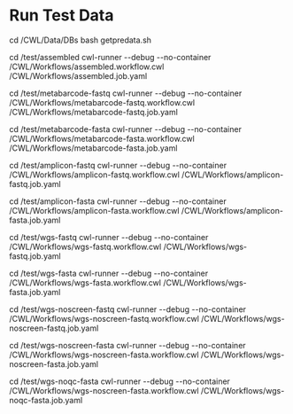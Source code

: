 # Run Test Data

cd /CWL/Data/DBs
bash getpredata.sh

cd /test/assembled
cwl-runner --debug --no-container /CWL/Workflows/assembled.workflow.cwl /CWL/Workflows/assembled.job.yaml

cd /test/metabarcode-fastq
cwl-runner --debug --no-container /CWL/Workflows/metabarcode-fastq.workflow.cwl /CWL/Workflows/metabarcode-fastq.job.yaml

cd /test/metabarcode-fasta
cwl-runner --debug --no-container /CWL/Workflows/metabarcode-fasta.workflow.cwl /CWL/Workflows/metabarcode-fasta.job.yaml

cd /test/amplicon-fastq
cwl-runner --debug --no-container /CWL/Workflows/amplicon-fastq.workflow.cwl /CWL/Workflows/amplicon-fastq.job.yaml

cd /test/amplicon-fasta
cwl-runner --debug --no-container /CWL/Workflows/amplicon-fasta.workflow.cwl /CWL/Workflows/amplicon-fasta.job.yaml

cd /test/wgs-fastq
cwl-runner --debug --no-container /CWL/Workflows/wgs-fastq.workflow.cwl /CWL/Workflows/wgs-fastq.job.yaml

cd /test/wgs-fasta
cwl-runner --debug --no-container /CWL/Workflows/wgs-fasta.workflow.cwl /CWL/Workflows/wgs-fasta.job.yaml

cd /test/wgs-noscreen-fastq
cwl-runner --debug --no-container /CWL/Workflows/wgs-noscreen-fastq.workflow.cwl /CWL/Workflows/wgs-noscreen-fastq.job.yaml

cd /test/wgs-noscreen-fasta
cwl-runner --debug --no-container /CWL/Workflows/wgs-noscreen-fasta.workflow.cwl /CWL/Workflows/wgs-noscreen-fasta.job.yaml

cd /test/wgs-noqc-fasta
cwl-runner --debug --no-container /CWL/Workflows/wgs-noscreen-fasta.workflow.cwl /CWL/Workflows/wgs-noqc-fasta.job.yaml
